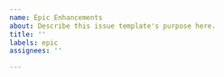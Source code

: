 ```yaml
---
name: Epic Enhancements
about: Describe this issue template's purpose here.
title: ''
labels: epic
assignees: ''

---
```



